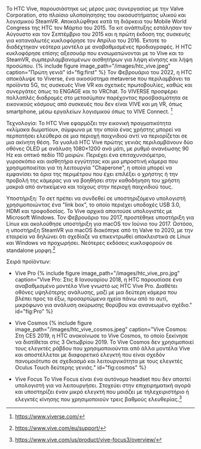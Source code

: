 Το HTC Vive, παρουσιάστηκε ως μέρος μιας συνεργασίας με την Valve Corporation, στο πλαίσιο υλοποίησησης του οικοσυστήματος υλικού και λογισμικού SteamVR. Αποκαλύφθηκε κατά τη διάρκεια του Mobile World Congress της HTC τον Μάρτιο του 2015. Τα κιτ ανάπτυξης εστάλησαν τον Αύγουστο και τον Σεπτέμβριο του 2015 και η πρώτη έκδοση της συσκευής για καταναλωτές κυκλοφόρησε τον Απρίλιο του 2016. Έκτοτε το διαδέχτηκαν νεότερα μοντέλα με αναβαθμισμένες προδιαγραφές. Η HTC κυκλοφόρησε επίσης αξεσουάρ που ενσωματώνονται με το Vive και το SteamVR, συμπεριλαμβανομένων αισθητήρων για λήψη κίνησης και λήψη προσώπου.
{% include figure image_path="/images/htc_vive.jpeg" caption="Πρώτη γενιά" id="fig:first" %}
Τον Φεβρουάριο του 2022, η HTC αποκάλυψε το Viverse, ένα οικοσύστημα metaverse που περιλαμβάνει τα προϊόντα 5G, τις συσκευές Vive VR και σχετικές πρωτοβουλίες, καθώς και συνεργάτες όπως το ENGAGE και το VRChat. Το VIVERSE προσφέρει πολλαπλές διαδρομές στο μετασύμπαν παρέχοντας προσβασιμότητα σε εικονικούς κόσμους από συσκευές που δεν είναι VIVE και μη VR, όπως smartphone, μέσω εργαλείων λογισμικού όπως το VIVE Connect. [^1]

Τεχνολογία:
Το HTC Vive εφαρμόζει την εικονική πραγματικότητα «κλίμακα δωματίου», σύμφωνα με την οποία ένας χρήστης μπορεί να περπατήσει ελεύθερα σε μια περιοχή παιχνιδιού αντί να περιορίζεται σε μια ακίνητη θέση.
Τα γυαλιά HTC Vive πρώτης γενιάς περιλαμβάνουν δύο οθόνες OLED με ανάλυση 1080×1200 ανά μάτι, με ρυθμό ανανέωσης 90 Hz και οπτικό πεδίο 110 μοιρών. Περιέχει ένα επιταχυνσιόμετρο, γυροσκόπιο και αισθητήρα εγγύτητας και μια μπροστινή κάμερα που χρησιμοποιείται για τη λειτουργία "Chaperone", η οποία μπορεί να εμφανίσει τα όρια της περιμέτρου που έχει επιλέξει ο χρήστης ή την προβολή της κάμερας για να βοηθήσει στην καθοδήγηση του χρήστη μακριά από αντικείμενα και τοίχους στην περιοχή παιχνιδιού τους.

Υποστήριξη:
Το σετ πρέπει να συνδεθεί σε υποστηριζόμενο υπολογιστή χρησιμοποιώντας ένα "link box", το οποίο περιέχει υποδοχές USB 3.0, HDMI και τροφοδοσίας. Το Vive αρχικά απαιτούσε υπολογιστές με Microsoft Windows. Τον Φεβρουάριο του 2017, προστέθηκε υποστήριξη για Linux και ακολούθησε υποστήριξη για macOS τον Ιούνιο του 2017. Ωστόσο, η υποστήριξη SteamVR για macOS διακόπηκε από τη Valve το 2020, με την εταιρεία να δηλώνει ότι σχεδίαζε να επικεντρωθεί αποκλειστικά σε Linux και Windows να προχωρήσει. Νεότερες εκδόσεις κυκλοφορούν σε standalone μορφη.[^2]

Σειρά προϊόντων:
- Vive Pro
{% include figure image_path="/images/htc_vive_pro.jpg" caption="Vive Pro: Στις 8 Ιανουαρίου 2018, η HTC παρουσίασε ένα αναβαθμισμένο μοντέλο Vive γνωστό ως HTC Vive Pro. Διαθέτει οθόνες υψηλότερης ανάλυσης, μαζί με μια δεύτερη κάμερα που βλέπει προς τα έξω, προσαρτώμενα ηχεία πάνω από το αυτί, μικρόφωνο για ανάλυση ακύρωσης θορύβου και ανανεωμένο σχέδιο." id="fig:Pro" %}

- Vive Cosmos
{% include figure image_path="/images/htc_vive_cosmos.jpeg" caption="Vive Cosmos:  Στη CES 2019, η HTC ανακοίνωσε το Vive Cosmos, το οποίο ξεκίνησε να διατίθεται στις 3 Οκτωβρίου 2019. Το Vive Cosmos δεν χρησιμοποιεί τους ελεγκτές ράβδου που χρησιμοποιούνται από άλλα μοντέλα Vive και αποστέλλεται με διαφορετικό ελεγκτή που είναι σχεδόν πανομοιότυπο σε σχεδιασμό και λειτουργικότητα με τους ελεγκτές Oculus Touch δεύτερης γενιάς." id="fig:cosmos" %}

- Vive Focus
Το Vive Focus είναι ένα αυτόνομο headset που δεν απαιτεί υπολογιστή για να λειτουργήσει. Στοχεύει στην επιχειρηματική αγορά και υποστηρίζει έναν μικρό ελεγκτή που μοιάζει με τηλεχειριστήριο ή ελεγκτές κίνησης που χρησιμοποιούν τρεις βαθμούς ελευθερίας.[^3]


[^1]: https://www.viverse.com/
[^2]: https://www.vive.com/eu/support/
[^3]: https://www.vive.com/us/product/vive-focus3/overview/
